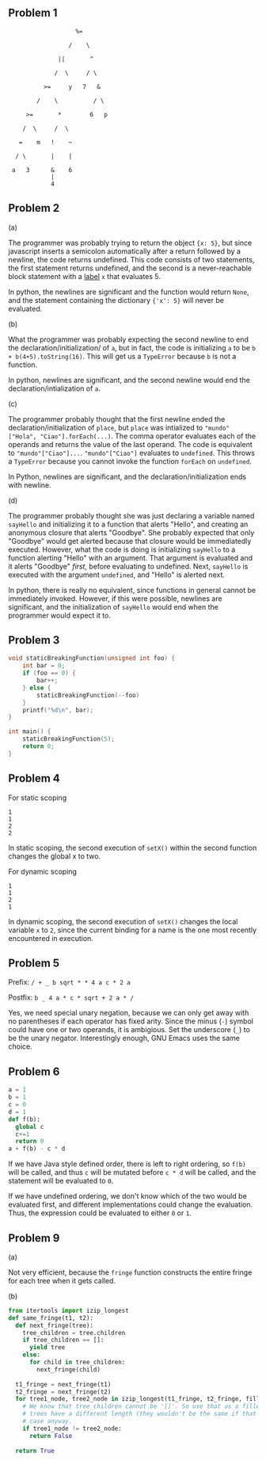## Problem 1
```
                   %=

                 /    \

              ||       ^

             /  \     / \

          >=     y   7   &

        /    \          / \

     >=       *        6   p

    /  \     /  \

   =    m   !    ~

  / \       |    |

 a   3      &    6
            |
            4
```
## Problem 2

(a)

The programmer was probably trying to return the object `{x: 5}`, 
but since javascript inserts a semicolon automatically after a
return followed by a newline, the code returns undefined. This
code consists of two statements, the first statement returns 
undefined, and the second is a never-reachable block statement
with a [label](https://developer.mozilla.org/en-US/docs/Web/JavaScript/Reference/Statements/label) `x` that evaluates 5.

In python, the newlines are significant and the function would return
`None`, and the statement containing the dictionary `{'x': 5}` will never
be evaluated.

(b)

What the programmer was probably expecting the second newline to end the
declaration/initialization/ of `a`, but in fact, the code is 
initializing `a` to be `b +
b(4+5).toString(16)`. This will get us a `TypeError` because `b` is not a
function.

In python, newlines are significant, and the second newline would end the
declaration/intialization of `a`. 

(c)

The programmer probably thought that the first newline ended the
declaration/initialization of `place`, but `place` was intialized to
`"mundo"["Hola", "Ciao"].forEach(...)`. The comma operator evaluates each
of the operands and returns the value of the last operand. The code is
equivalent to `"mundo"["Ciao"]...`. `"mundo"["Ciao"]` evaluates to 
`undefined`. This throws a `TypeError` because you cannot invoke the
function `forEach` on `undefined`. 

In Python, newlines are significant, and the declaration/initialization
ends with newline. 

(d)

The programmer probably thought she was just declaring a variable named
`sayHello` and initializing it to a function that alerts "Hello", and 
creating an anonymous closure that alerts "Goodbye". She probably expected
that only "Goodbye" would get alerted because that closure would be
immediatedly executed. However, what the code is doing is initializing
`sayHello` to a function alerting "Hello" with an argument. That argument
is evaluated and it alerts "Goodbye" *first*, before evaluating to
undefined. Next, `sayHello` is executed with the argument `undefined`,
and "Hello" is alerted next. 

In python, there is really no equivalent, since functions in general
cannot be immediately invoked. However, if this were possible, newlines
are significant, and the initialization of `sayHello` would end when the
programmer would expect it to. 

## Problem 3 

```c
void staticBreakingFunction(unsigned int foo) {
    int bar = 0;
    if (foo == 0) {
        bar++;
    } else {
        staticBreakingFunction(--foo)
    }
    printf("%d\n", bar);
}

int main() {
    staticBreakingFunction(5);
    return 0;
}
```

## Problem 4

For static scoping
```
1
1
2
2
```
In static scoping, the second execution of `setX()` within the second function
changes the global x to two.

For dynamic scoping
```
1
1
2
1
```
In dynamic scoping, the second execution of `setX()` changes the local variable
`x` to `2`, since the current binding for a name is the one most recently
encountered in execution.

## Problem 5 

Prefix: `/ + _ b sqrt * * 4 a c * 2 a`

Postfix: `b _ 4 a * c * sqrt + 2 a * /`

Yes, we need special unary negation, because we can only get away with no
parentheses if each operator has fixed arity. Since the minus (`-`) symbol could
have one or two operands, it is ambigious. Set the underscore (`_`) to be the
unary negator. Interestingly enough, GNU Emacs uses the same choice. 

## Problem 6 

```python
a = 1
b = 1
c = 0
d = 1
def f(b):
  global c
  c+=1
  return 0
a + f(b) - c * d
```

If we have Java style defined order, there is left to right ordering, so `f(b)`
will be called, and thus `c` will be mutated before `c * d` will be called, and
the statement will be evaluated to `0`. 

If we have undefined ordering, we don't know which of the two would be evaluated
first, and different implementations could change the evaluation. Thus, the
expression could be evaluated to either `0` or `1`. 

## Problem 9
 
(a)

Not very efficient, because the `fringe` function constructs the entire
fringe for each tree when it gets called. 

(b)
 
```python
from itertools import izip_longest
def same_fringe(t1, t2):
  def next_fringe(tree):
    tree_children = tree.children
    if tree_children == []:
      yield tree
    else:
      for child in tree_children:
        next_fringe(child)
  
  t1_fringe = next_fringe(t1)
  t2_fringe = next_fringe(t2)
  for tree1_node, tree2_node in izip_longest(t1_fringe, t2_fringe, fillvalue=[]):
    # We know that tree_children cannot be '[]'. So use that as a filler if the
    # trees have a different length (they wouldn't be the same if that were the
    # case anyway.
    if tree1_node != tree2_node:
      return False
  
  return True
```
